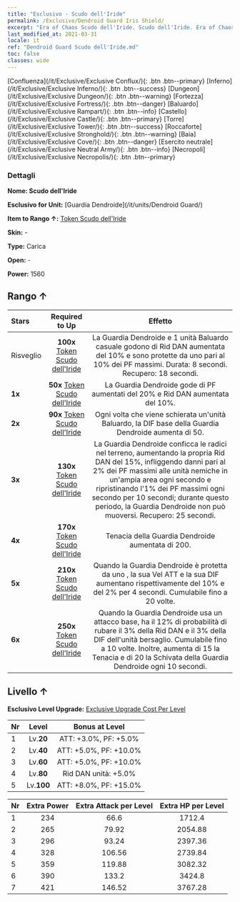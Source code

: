 ```yaml
---
title: "Esclusivo - Scudo dell'Iride"
permalink: /Exclusive/Dendroid Guard Iris Shield/
excerpt: "Era of Chaos Scudo dell'Iride. Scudo dell'Iride. Era of Chaos Esclusivo Scudo dell'Iride. Guardia Dendroide Esclusivo."
last_modified_at: 2021-03-31
locale: it
ref: "Dendroid Guard Scudo dell'Iride.md"
toc: false
classes: wide
---
```

 [Confluenza](/it/Exclusive/Exclusive Conflux/){: .btn .btn--primary} [Inferno](/it/Exclusive/Exclusive Inferno/){: .btn .btn--success} [Dungeon](/it/Exclusive/Exclusive Dungeon/){: .btn .btn--warning} [Fortezza](/it/Exclusive/Exclusive Fortress/){: .btn .btn--danger} [Baluardo](/it/Exclusive/Exclusive Rampart/){: .btn .btn--info} [Castello](/it/Exclusive/Exclusive Castle/){: .btn .btn--primary} [Torre](/it/Exclusive/Exclusive Tower/){: .btn .btn--success} [Roccaforte](/it/Exclusive/Exclusive Stronghold/){: .btn .btn--warning} [Baia](/it/Exclusive/Exclusive Cove/){: .btn .btn--danger} [Esercito neutrale](/it/Exclusive/Exclusive Neutral Army/){: .btn .btn--info} [Necropoli](/it/Exclusive/Exclusive Necropolis/){: .btn .btn--primary} 

### Dettagli
 **Nome: Scudo dell'Iride** 

 **Esclusivo for Unit:** [Guardia Dendroide](/it/units/Dendroid Guard/) 

 **Item to Rango ↑:** [Token Scudo dell'Iride](/it/Items/con_913/)

 **Skin:** -

 **Type:** Carica

 **Open:** -

 **Power:** 1560

## Rango ↑

  |     Stars    |  Required to Up | Effetto |
  |:-------------|:---------------:|:---------------:|
  |  Risveglio  | **100x** [Token Scudo dell'Iride](/it/Items/con_913/) | <Armatura arborea> La Guardia Dendroide e 1 unità Baluardo casuale godono di Rid DAN aumentata del 10% e sono protette da uno <scudo> pari al 10% dei PF massimi. Durata: 8 secondi. Recupero: 18 secondi. |
  | **1x** <i class="fas fa-star"/> | **50x** [Token Scudo dell'Iride](/it/Items/con_913/) | La Guardia Dendroide gode di PF aumentati del 20% e Rid DAN aumentata del 10%. |
  | **2x** <i class="fas fa-star"/> | **90x** [Token Scudo dell'Iride](/it/Items/con_913/) | Ogni volta che viene schierata un'unità Baluardo, la DIF base della Guardia Dendroide aumenta di 50. |
  | **3x** <i class="fas fa-star"/> | **130x** [Token Scudo dell'Iride](/it/Items/con_913/) | <Radici profonde> La Guardia Dendroide conficca le radici nel terreno, aumentando la propria Rid DAN del 15%, infliggendo danni pari al 2% dei PF massimi alle unità nemiche in un'ampia area ogni secondo e ripristinando l'1% dei PF massimi ogni secondo per 10 secondi; durante questo periodo, la Guardia Dendroide non può muoversi. Recupero: 25 secondi. |
  | **4x** <i class="fas fa-star"/> | **170x** [Token Scudo dell'Iride](/it/Items/con_913/) | Tenacia della Guardia Dendroide aumentata di 200. |
  | **5x** <i class="fas fa-star"/> | **210x** [Token Scudo dell'Iride](/it/Items/con_913/) | Quando la Guardia Dendroide è protetta da uno <scudo>, la sua Vel ATT e la sua DIF aumentano rispettivamente del 10% e del 2% per 4 secondi. Cumulabile fino a 20 volte. |
  | **6x** <i class="fas fa-star"/> | **250x** [Token Scudo dell'Iride](/it/Items/con_913/) | Quando la Guardia Dendroide usa un attacco base, ha il 12% di probabilità di rubare il 3% della Rid DAN e il 3% della DIF dell'unità bersaglio. Cumulabile fino a 10 volte. Inoltre, aumenta di 15 la Tenacia e di 20 la Schivata della Guardia Dendroide ogni 10 secondi. |


## Livello ↑
 **Esclusivo Level Upgrade:** [Exclusive Upgrade Cost Per Level](/Exclusive/ExclusiveUpgradeCostPerLevel/)

  |  Nr  |   Level  | Bonus at Level |
  |:-----|:--------:|:--------------:|
  | 1 | Lv.**20** | ATT: +3.0%, PF: +5.0% |
  | 2 | Lv.**40** | ATT: +5.0%, PF: +10.0% |
  | 3 | Lv.**60** | ATT: +5.0%, PF: +10.0% |
  | 4 | Lv.**80** | Rid DAN unità: +5.0% |
  | 5 | Lv.**100** | ATT: +8.0%, PF: +15.0% |


  |  Nr  |  Extra Power | Extra Attack per Level | Extra HP per Level |
  |:-----|:--------:|:--------:|:--------:|
  | 1 | 234 | 66.6 | 1712.4 |
  | 2 | 265 | 79.92 | 2054.88 |
  | 3 | 296 | 93.24 | 2397.36 |
  | 4 | 328 | 106.56 | 2739.84 |
  | 5 | 359 | 119.88 | 3082.32 |
  | 6 | 390 | 133.2 | 3424.8 |
  | 7 | 421 | 146.52 | 3767.28 |


